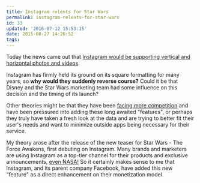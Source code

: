```yaml
---
title: Instagram relents for Star Wars
permalink: instagram-relents-for-star-wars
id: 33
updated: '2016-07-12 15:53:15'
date: 2015-08-27 14:26:52
tags:
---
```


Today the news came out that [Instagram would be supporting vertical and horizontal photos and videos](http://blog.instagram.com/post/127722429412/150827-portrait-and-landscape).

Instagram has firmly held its ground on its square formatting for many years, so **why would they suddenly reverse course?** Could it be that Disney and the Star Wars marketing team had some influence on this decision and the timing of its launch?

Other theories might be that they have been [facing more competition](https://500px.com/apps/ios) and have been pressured into adding these long awaited "features", or perhaps they truly have taken a fresh look at the data and are trying to better fit their user's needs and want to minimize outside apps being necessary for their service.

My theory arose after the release of the new teaser for Star Wars - The Force Awakens, first debuting on Instagram. Many brands and marketers are using Instagram as a top-tier channel for their products and exclusive announcements, [even NASA!](http://www.wired.com/2015/07/nasa-teams-instagram-debut-pluto-surface-photo/) So it certainly makes sense to me that Instagram, and its parent company Facebook, have added this new "feature" as a direct enhancement on their monetization model. 